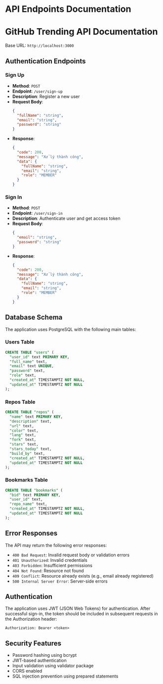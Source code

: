 # API Endpoints Documentation

# GitHub Trending API Documentation

Base URL: `http://localhost:3000`

## Authentication Endpoints

### Sign Up

- **Method**: `POST`
- **Endpoint**: `/user/sign-up`
- **Description**: Register a new user
- **Request Body**:
  ```json
  {
    "fullName": "string",
    "email": "string",
    "password": "string"
  }
  ```
- **Response**:
  ```json
  {
    "code": 200,
    "message": "Xử lý thành công",
    "data": {
      "fullName": "string",
      "email": "string",
      "role": "MEMBER"
    }
  }
  ```

### Sign In

- **Method**: `POST`
- **Endpoint**: `/user/sign-in`
- **Description**: Authenticate user and get access token
- **Request Body**:
  ```json
  {
    "email": "string",
    "password": "string"
  }
  ```
- **Response**:
  ```json
  {
    "code": 200,
    "message": "Xử lý thành công",
    "data": {
      "fullName": "string",
      "email": "string",
      "role": "MEMBER"
    }
  }
  ```

## Database Schema

The application uses PostgreSQL with the following main tables:

### Users Table

```sql
CREATE TABLE "users" (
  "user_id" text PRIMARY KEY,
  "full_name" text,
  "email" text UNIQUE,
  "password" text,
  "role" text,
  "created_at" TIMESTAMPTZ NOT NULL,
  "updated_at" TIMESTAMPTZ NOT NULL
);
```

### Repos Table

```sql
CREATE TABLE "repos" (
  "name" text PRIMARY KEY,
  "description" text,
  "url" text,
  "color" text,
  "lang" text,
  "fork" text,
  "stars" text,
  "stars_today" text,
  "build_by" text,
  "created_at" TIMESTAMPTZ NOT NULL,
  "updated_at" TIMESTAMPTZ NOT NULL
);
```

### Bookmarks Table

```sql
CREATE TABLE "bookmarks" (
  "bid" text PRIMARY KEY,
  "user_id" text,
  "repo_name" text,
  "created_at" TIMESTAMPTZ NOT NULL,
  "updated_at" TIMESTAMPTZ NOT NULL
);
```

## Error Responses

The API may return the following error responses:

- `400 Bad Request`: Invalid request body or validation errors
- `401 Unauthorized`: Invalid credentials
- `403 Forbidden`: Insufficient permissions
- `404 Not Found`: Resource not found
- `409 Conflict`: Resource already exists (e.g., email already registered)
- `500 Internal Server Error`: Server-side errors

## Authentication

The application uses JWT (JSON Web Tokens) for authentication. After successful sign-in, the token should be included in subsequent requests in the Authorization header:

```
Authorization: Bearer <token>
```

## Security Features

- Password hashing using bcrypt
- JWT-based authentication
- Input validation using validator package
- CORS enabled
- SQL injection prevention using prepared statements
